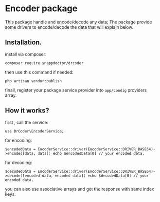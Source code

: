 # Encoder package

This package handle and encode/decode any data;
The package provide some drivers to encode/decode the data that will explain below.

## Installation.

install via composer: 

``composer require snappdoctor/drcoder``


then use this command if needed:

``
php artisan vendor:publish
``

finall, register your package service provider into ``app/condig`` providers array.

## How it works?

first , call the service:

``
use DrCoder\EncoderService;
``

for encoding:

``
$encodedData = EncoderService::driver(EncoderService::DRIVER_BASE64)->encode([data, data])
echo $encodedData[0] // your encoded data.
``

for decoding:

``
$decodedData = EncoderService::driver(EncoderService::DRIVER_BASE64)->decode([encoded data, encoded data])
echo $decodedData[0] // your encoded data.
``

you can also use associative arrays and get the response with same index keys.
